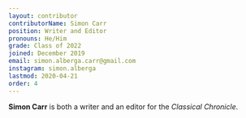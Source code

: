 ```yaml
---
layout: contributor
contributorName: Simon Carr
position: Writer and Editor
pronouns: He/Him
grade: Class of 2022
joined: December 2019
email: simon.alberga.carr@gmail.com
instagram: simon.alberga
lastmod: 2020-04-21
order: 4
---
```

**Simon Carr** is both a writer and an editor for the *Classical Chronicle*.
